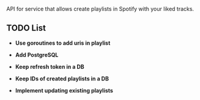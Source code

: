 API for service that allows create playlists in Spotify with your liked tracks.


## TODO List

- **Use goroutines to add uris in playlist**

- **Add PostgreSQL**

- **Keep refresh token in a DB**

- **Keep IDs of created playlists in a DB**

- **Implement updating existing playlists**
